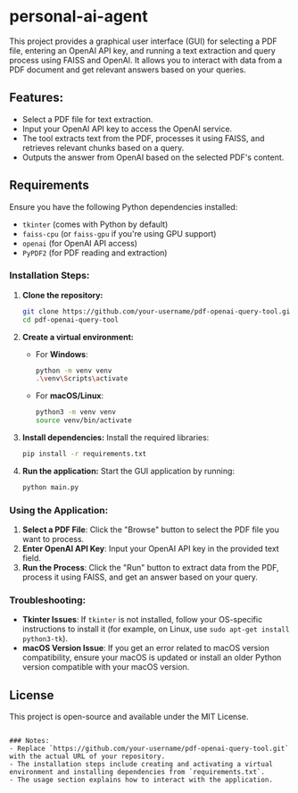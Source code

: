 # personal-ai-agent


This project provides a graphical user interface (GUI) for selecting a PDF file, entering an OpenAI API key, and running a text extraction and query process using FAISS and OpenAI. It allows you to interact with data from a PDF document and get relevant answers based on your queries.

## Features:
- Select a PDF file for text extraction.
- Input your OpenAI API key to access the OpenAI service.
- The tool extracts text from the PDF, processes it using FAISS, and retrieves relevant chunks based on a query.
- Outputs the answer from OpenAI based on the selected PDF's content.

## Requirements

Ensure you have the following Python dependencies installed:

- `tkinter` (comes with Python by default)
- `faiss-cpu` (or `faiss-gpu` if you're using GPU support)
- `openai` (for OpenAI API access)
- `PyPDF2` (for PDF reading and extraction)

### Installation Steps:

1. **Clone the repository:**
   ```bash
   git clone https://github.com/your-username/pdf-openai-query-tool.git
   cd pdf-openai-query-tool


2. **Create a virtual environment:**
   - For **Windows**:
     ```bash
     python -m venv venv
     .\venv\Scripts\activate
     ```
   - For **macOS/Linux**:
     ```bash
     python3 -m venv venv
     source venv/bin/activate
     ```

3. **Install dependencies:**
   Install the required libraries:
   ```bash
   pip install -r requirements.txt
   ```

4. **Run the application:**
   Start the GUI application by running:
   ```bash
   python main.py
   ```

### Using the Application:

1. **Select a PDF File**: Click the "Browse" button to select the PDF file you want to process.
2. **Enter OpenAI API Key**: Input your OpenAI API key in the provided text field.
3. **Run the Process**: Click the "Run" button to extract data from the PDF, process it using FAISS, and get an answer based on your query.

### Troubleshooting:

- **Tkinter Issues**: If `tkinter` is not installed, follow your OS-specific instructions to install it (for example, on Linux, use `sudo apt-get install python3-tk`).
- **macOS Version Issue**: If you get an error related to macOS version compatibility, ensure your macOS is updated or install an older Python version compatible with your macOS version.

## License

This project is open-source and available under the MIT License.

```

### Notes:
- Replace `https://github.com/your-username/pdf-openai-query-tool.git` with the actual URL of your repository.
- The installation steps include creating and activating a virtual environment and installing dependencies from `requirements.txt`.
- The usage section explains how to interact with the application.
